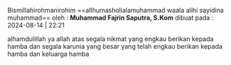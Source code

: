 Bismillahirohmanirohim 
==allhumasholialamuhammad waala alihi sayidina muhammad==
oleh : **Muhammad Fajrin Saputra, S.Kom** 
dibuat pada : 2024-08-14 | 22:21

alhamdulillah ya allah
atas segala nikmat yang engkau berikan kepada hamba
dan segala karunia yang besar yang telah engkau berikan kepada hamba dan keluarga hamba



